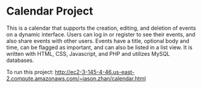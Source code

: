 # Calendar Project
This is a calendar that supports the creation, editing, and deletion of events on a dynamic interface. Users can log in or register to see their events, and also share events with other users. Events have a title, optional body and time, can be flagged as important, and can also be listed in a list view. It is written with HTML, CSS, Javascript, and PHP and utilizes MySQL databases.

To run this project:
http://ec2-3-145-4-46.us-east-2.compute.amazonaws.com/~jason.zhan/calendar.html

